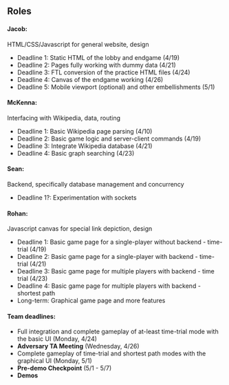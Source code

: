 ## Roles

#### Jacob:
HTML/CSS/Javascript for general website, design
- Deadline 1: Static HTML of the lobby and endgame (4/19)
- Deadline 2: Pages fully working with dummy data (4/21)
- Deadline 3: FTL conversion of the practice HTML files (4/24)
- Deadline 4: Canvas of the endgame working (4/26)
- Deadline 5: Mobile viewport (optional) and other embellishments (5/1)

#### McKenna:
Interfacing with Wikipedia, data, routing
- Deadline 1: Basic Wikipedia page parsing (4/10)
- Deadline 2: Basic game logic and server-client commands (4/19)
- Deadline 3: Integrate Wikipedia database (4/21)
- Deadline 4: Basic graph searching (4/23)

#### Sean:
Backend, specifically database management and concurrency
- Deadline 1?: Experimentation with sockets

#### Rohan:
Javascript canvas for special link depiction, design
- Deadline 1: Basic game page for a single-player without backend - time-trial (4/19)
- Deadline 2: Basic game page for a single-player with backend - time-trial (4/21)
- Deadline 3: Basic game page for multiple players with backend - time trial (4/23)
- Deadline 4: Basic game page for multiple players with backend - shortest path
- Long-term: Graphical game page and more features        

#### Team deadlines:
- Full integration and complete gameplay of at-least time-trial mode with the basic UI (Monday, 4/24)
- <b>Adversary TA Meeting</b> (Wednesday, 4/26)
- Complete gameplay of time-trial and shortest path modes with the graphical UI (Monday, 5/1)
- <b>Pre-demo Checkpoint</b> (5/1 - 5/7)
- <b>Demos</b>
